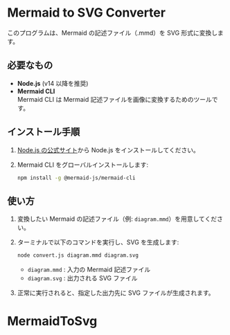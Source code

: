 # Mermaid to SVG Converter

このプログラムは、Mermaid の記述ファイル（.mmd）を SVG 形式に変換します。

## 必要なもの

- **Node.js** (v14 以降を推奨)
- **Mermaid CLI**  
  Mermaid CLI は Mermaid 記述ファイルを画像に変換するためのツールです。

## インストール手順

1. [Node.js の公式サイト](https://nodejs.org/)から Node.js をインストールしてください。
2. Mermaid CLI をグローバルインストールします:

   ```bash
   npm install -g @mermaid-js/mermaid-cli
   ```

## 使い方

1. 変換したい Mermaid の記述ファイル（例: `diagram.mmd`）を用意してください。

2. ターミナルで以下のコマンドを実行し、SVG を生成します:

   ```bash
   node convert.js diagram.mmd diagram.svg
   ```

   - `diagram.mmd` : 入力の Mermaid 記述ファイル
   - `diagram.svg` : 出力される SVG ファイル

3. 正常に実行されると、指定した出力先に SVG ファイルが生成されます。
# MermaidToSvg
